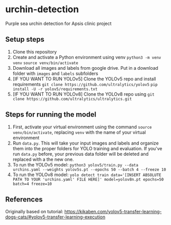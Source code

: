 # urchin-detection
Purple sea urchin detection for Apsis clinic project


## Setup steps
1. Clone this repository
2. Create and activate a Python environment using venv
   `python3 -m venv venv`
   `source venv/bin/activate`
3. Download all images and labels from google drive. Put in a download folder with `images` and `labels` subfolders
4. [IF YOU WANT TO RUN YOLOv5] Clone the YOLOv5 repo and install requirements
   `git clone https://github.com/ultralytics/yolov5`
   `pip install -U -r yolov5/requirements.txt`
5. [IF YOU WANT TO RUN YOLOv8] Clone the YOLOv8 repo using `git clone https://github.com/ultralytics/ultralytics.git`


## Steps for running the model

1. First, activate your virtual environment using the command `source venv/bin/activate`, replacing `venv` with the name of your virtual environment
2. Run `data.py`. This will take your input images and labels and organize them into the proper folders for YOLO training and evaluation. If you've run `data.py` before, your previous data folder will be deleted and replaced with a the new one.
3. To run the YOLOv5 model: `python3 yolov5/train.py --data urchins.yaml --weights yolov5s.pt --epochs 50 --batch 4 --freeze 10`
4. To run the YOLOv8 model: `yolo detect train data='[INSERT ABSOLUTE PATH TO YOUR 'urchins.yaml' FILE HERE]' model=yolov8n.pt epochs=50 batch=4 freeze=10`

## References
Originally based on tutorial: https://kikaben.com/yolov5-transfer-learning-dogs-cats/#yolov5-transfer-learning-execution